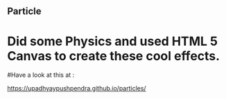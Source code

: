 ## Particle

# Did some Physics and used HTML 5 Canvas to create these cool effects.

#Have a look at this at : 

https://upadhyaypushpendra.github.io/particles/

